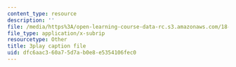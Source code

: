 ```yaml
---
content_type: resource
description: ''
file: /media/https%3A/open-learning-course-data-rc.s3.amazonaws.com/18-06sc-linear-algebra-fall-2011/dfc6aac360a75d7ab0e8e5354106fec0_2IdtqGM6KWU.vtt
file_type: application/x-subrip
resourcetype: Other
title: 3play caption file
uid: dfc6aac3-60a7-5d7a-b0e8-e5354106fec0
---
```

